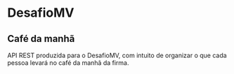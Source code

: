 # DesafioMV

<h2>Café da manhã</h2>
API REST produzida para o DesafioMV, com intuito de organizar o que cada pessoa levará no café da manhã da firma.
